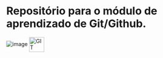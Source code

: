# Repositório para  o módulo de aprendizado de Git/Github.
![image](https://user-images.githubusercontent.com/94800658/163795986-1f352667-4ee3-48f7-bf5d-6d59e4414fa2.png)
<img align="center" alt="GIT" height="40" widht="40" src="https://cdn.jsdelivr.net/gh/devicons/devicon/icons/git/git-original.svg">
